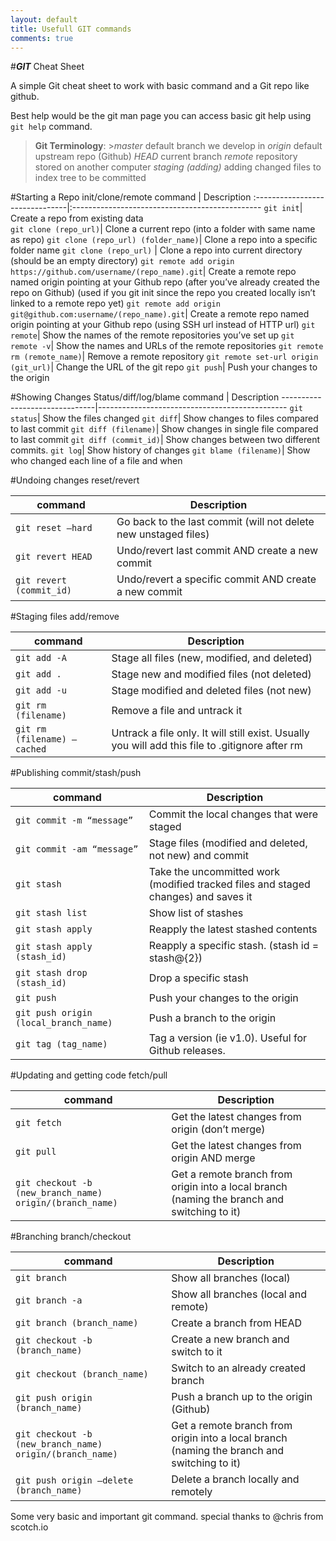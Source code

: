 ```yaml
---
layout: default
title: Usefull GIT commands
comments: true
---
```


#***GIT*** Cheat Sheet

A simple Git cheat sheet to work with basic command and a Git repo like github.

Best help would be the git man page you can access basic git help using `git help` command.

>**Git Terminology**:
	>*master*      	default branch we develop in
*origin*					default upstream repo (Github)
*HEAD*					current branch
*remote*				repository stored on another computer
*staging (adding)*	adding changed files to index tree to be committed

#Starting a Repo
init/clone/remote
command                        | Description
:-------------------------------|:-----------------------------------------------
`git init`|	 Create a repo from existing data			
`git clone (repo_url)`|	Clone a current repo (into a folder with same name as repo)
`git clone (repo_url) (folder_name)`|	Clone a repo into a specific folder name
`git clone (repo_url)` |	Clone a repo into current directory (should be an empty directory)
`git remote add origin https://github.com/username/(repo_name).git`|	Create a remote repo named origin pointing at your Github repo (after you’ve already created the repo on Github) (used if you git init since the repo you created locally isn’t linked to a remote repo yet)
`git remote add origin git@github.com:username/(repo_name).git`|	Create a remote repo named origin pointing at your Github repo (using SSH url instead of HTTP url)
`git remote`|	Show the names of the remote repositories you’ve set up
`git remote -v`|	Show the names and URLs of the remote repositories
`git remote rm (remote_name)`|	Remove a remote repository
`git remote set-url origin (git_url)`|	Change the URL of the git repo
`git push`|	Push your changes to the origin

#Showing Changes
Status/diff/log/blame
command                        | Description
-------------------------------|-----------------------------------------------
`git status`|	Show the files changed
`git diff`|	Show changes to files compared to last commit
`git diff (filename)`|	Show changes in single file compared to last commit
`git diff (commit_id)`|	Show changes between two different commits.
`git log`|	Show history of changes
`git blame (filename)`|	Show who changed each line of a file and when

#Undoing changes 
reset/revert

command                        | Description
-------------------------------|-----------------------------------------------
`git reset –hard`	|Go back to the last commit (will not delete new unstaged files)
`git revert HEAD`|	Undo/revert last commit AND create a new commit
`git revert (commit_id)`|	Undo/revert a specific commit AND create a new commit

#Staging files
add/remove

command                        | Description
-------------------------------|-----------------------------------------------
`git add -A`|	Stage all files (new, modified, and deleted)
`git add .`|	Stage new and modified files (not deleted)
`git add -u`|	Stage modified and deleted files (not new)
`git rm (filename)`|	Remove a file and untrack it
`git rm (filename) –cached`|	Untrack a file only. It will still exist. Usually you will add this file to .gitignore after rm

#Publishing
commit/stash/push

command                        | Description
-------------------------------|-----------------------------------------------
`git commit -m “message”`|	Commit the local changes that were staged
`git commit -am “message”`|	Stage files (modified and deleted, not new) and commit
`git stash`|	Take the uncommitted work (modified tracked files and staged changes) and saves it
`git stash list`|	Show list of stashes
`git stash apply`|	Reapply the latest stashed contents
`git stash apply (stash_id)`|	Reapply a specific stash. (stash id = stash@{2})
`git stash drop (stash_id)`|	Drop a specific stash
`git push`|	Push your changes to the origin
`git push origin (local_branch_name)`|	Push a branch to the origin
`git tag (tag_name)`|	Tag a version (ie v1.0). Useful for Github releases.

#Updating and getting code
fetch/pull

command                        | Description
-------------------------------|-----------------------------------------------
`git fetch`|	Get the latest changes from origin (don’t merge)
`git pull`|	Get the latest changes from origin AND merge
`git checkout -b (new_branch_name) origin/(branch_name)`|	Get a remote branch from origin into a local branch (naming the branch and switching to it)

#Branching
branch/checkout

command                        | Description
-------------------------------|-----------------------------------------------
`git branch`|	Show all branches (local)
`git branch -a`|	Show all branches (local and remote)
`git branch (branch_name)`|	Create a branch from HEAD
`git checkout -b (branch_name)`|	Create a new branch and switch to it
`git checkout (branch_name)`|	Switch to an already created branch
`git push origin (branch_name)`|	Push a branch up to the origin (Github)
`git checkout -b (new_branch_name) origin/(branch_name)`|	Get a remote branch from origin into a local branch (naming the branch and switching to it)
`git push origin –delete (branch_name)`|	Delete a branch locally and remotely

Some very basic and important git command. special thanks to @chris from scotch.io
